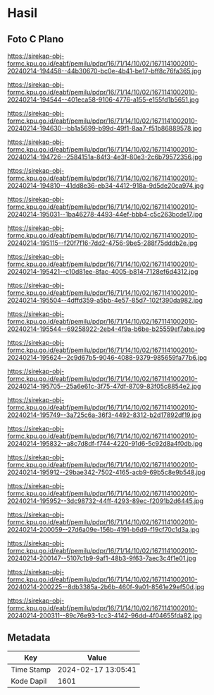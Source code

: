 # Hasil

## Foto C Plano

https://sirekap-obj-formc.kpu.go.id/eabf/pemilu/pdpr/16/71/14/10/02/1671141002010-20240214-194458--44b30670-bc0e-4b41-be17-bff8c76fa365.jpg

https://sirekap-obj-formc.kpu.go.id/eabf/pemilu/pdpr/16/71/14/10/02/1671141002010-20240214-194544--401eca58-9106-4776-a155-e155fd1b5651.jpg

https://sirekap-obj-formc.kpu.go.id/eabf/pemilu/pdpr/16/71/14/10/02/1671141002010-20240214-194630--bb1a5699-b99d-49f1-8aa7-f51b86889578.jpg

https://sirekap-obj-formc.kpu.go.id/eabf/pemilu/pdpr/16/71/14/10/02/1671141002010-20240214-194726--2584151a-84f3-4e3f-80e3-2c6b79572356.jpg

https://sirekap-obj-formc.kpu.go.id/eabf/pemilu/pdpr/16/71/14/10/02/1671141002010-20240214-194810--41dd8e36-eb34-4412-918a-9d5de20ca974.jpg

https://sirekap-obj-formc.kpu.go.id/eabf/pemilu/pdpr/16/71/14/10/02/1671141002010-20240214-195031--1ba46278-4493-44ef-bbb4-c5c263bcde17.jpg

https://sirekap-obj-formc.kpu.go.id/eabf/pemilu/pdpr/16/71/14/10/02/1671141002010-20240214-195115--f20f7f16-7dd2-4756-9be5-288f75dddb2e.jpg

https://sirekap-obj-formc.kpu.go.id/eabf/pemilu/pdpr/16/71/14/10/02/1671141002010-20240214-195421--c10d81ee-8fac-4005-b814-7128ef6d4312.jpg

https://sirekap-obj-formc.kpu.go.id/eabf/pemilu/pdpr/16/71/14/10/02/1671141002010-20240214-195504--4dffd359-a5bb-4e57-85d7-102f390da982.jpg

https://sirekap-obj-formc.kpu.go.id/eabf/pemilu/pdpr/16/71/14/10/02/1671141002010-20240214-195544--69258922-2eb4-4f9a-b6be-b25559ef7abe.jpg

https://sirekap-obj-formc.kpu.go.id/eabf/pemilu/pdpr/16/71/14/10/02/1671141002010-20240214-195624--2c9d67b5-9046-4088-9379-985659fa77b6.jpg

https://sirekap-obj-formc.kpu.go.id/eabf/pemilu/pdpr/16/71/14/10/02/1671141002010-20240214-195705--25a6e61c-3f75-47df-8709-83f05c8854e2.jpg

https://sirekap-obj-formc.kpu.go.id/eabf/pemilu/pdpr/16/71/14/10/02/1671141002010-20240214-195749--3a725c6a-36f3-4492-8312-b2d17892df19.jpg

https://sirekap-obj-formc.kpu.go.id/eabf/pemilu/pdpr/16/71/14/10/02/1671141002010-20240214-195832--a8c7d8df-f744-4220-91d6-5c92d8a4f0db.jpg

https://sirekap-obj-formc.kpu.go.id/eabf/pemilu/pdpr/16/71/14/10/02/1671141002010-20240214-195912--29bae342-7502-4165-acb9-69b5c8e9b548.jpg

https://sirekap-obj-formc.kpu.go.id/eabf/pemilu/pdpr/16/71/14/10/02/1671141002010-20240214-195952--3dc98732-44ff-4293-89ec-f2091b2d6445.jpg

https://sirekap-obj-formc.kpu.go.id/eabf/pemilu/pdpr/16/71/14/10/02/1671141002010-20240214-200059--27d6a09e-156b-4191-b6d9-f19cf70c1d3a.jpg

https://sirekap-obj-formc.kpu.go.id/eabf/pemilu/pdpr/16/71/14/10/02/1671141002010-20240214-200147--5107c1b9-9af1-48b3-9f63-7aec3c4f1e01.jpg

https://sirekap-obj-formc.kpu.go.id/eabf/pemilu/pdpr/16/71/14/10/02/1671141002010-20240214-200225--8db3385a-2b6b-460f-9a01-8561e29ef50d.jpg

https://sirekap-obj-formc.kpu.go.id/eabf/pemilu/pdpr/16/71/14/10/02/1671141002010-20240214-200311--89c76e93-1cc3-4142-96dd-4f04655fda82.jpg


## Metadata

| Key        | Value               |
| ---------- | ------------------- |
| Time Stamp | 2024-02-17 13:05:41 |
| Kode Dapil | 1601                |



